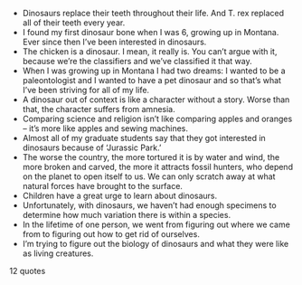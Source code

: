  - Dinosaurs replace their teeth throughout their life. And T. rex replaced all of their teeth every year.
 - I found my first dinosaur bone when I was 6, growing up in Montana. Ever since then I’ve been interested in dinosaurs.
 - The chicken is a dinosaur. I mean, it really is. You can’t argue with it, because we’re the classifiers and we’ve classified it that way.
 - When I was growing up in Montana I had two dreams: I wanted to be a paleontologist and I wanted to have a pet dinosaur and so that’s what I’ve been striving for all of my life.
 - A dinosaur out of context is like a character without a story. Worse than that, the character suffers from amnesia.
 - Comparing science and religion isn’t like comparing apples and oranges – it’s more like apples and sewing machines.
 - Almost all of my graduate students say that they got interested in dinosaurs because of ‘Jurassic Park.’
 - The worse the country, the more tortured it is by water and wind, the more broken and carved, the more it attracts fossil hunters, who depend on the planet to open itself to us. We can only scratch away at what natural forces have brought to the surface.
 - Children have a great urge to learn about dinosaurs.
 - Unfortunately, with dinosaurs, we haven’t had enough specimens to determine how much variation there is within a species.
 - In the lifetime of one person, we went from figuring out where we came from to figuring out how to get rid of ourselves.
 - I’m trying to figure out the biology of dinosaurs and what they were like as living creatures.

12 quotes